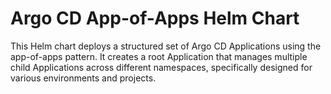 # Argo CD App-of-Apps Helm Chart

This Helm chart deploys a structured set of Argo CD Applications using the app-of-apps pattern. It creates a root Application that manages multiple child Applications across different namespaces, specifically designed for various environments and projects.
